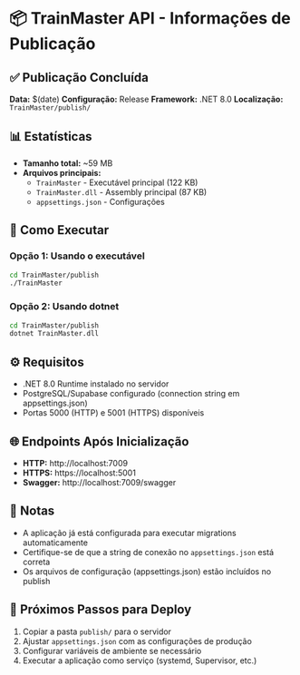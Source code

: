 # 📦 TrainMaster API - Informações de Publicação

## ✅ Publicação Concluída

**Data:** $(date)
**Configuração:** Release
**Framework:** .NET 8.0
**Localização:** `TrainMaster/publish/`

## 📊 Estatísticas

- **Tamanho total:** ~59 MB
- **Arquivos principais:**
  - `TrainMaster` - Executável principal (122 KB)
  - `TrainMaster.dll` - Assembly principal (87 KB)
  - `appsettings.json` - Configurações

## 🚀 Como Executar

### Opção 1: Usando o executável

```bash
cd TrainMaster/publish
./TrainMaster
```

### Opção 2: Usando dotnet

```bash
cd TrainMaster/publish
dotnet TrainMaster.dll
```

## ⚙️ Requisitos

- .NET 8.0 Runtime instalado no servidor
- PostgreSQL/Supabase configurado (connection string em appsettings.json)
- Portas 5000 (HTTP) e 5001 (HTTPS) disponíveis

## 🌐 Endpoints Após Inicialização

- **HTTP:** http://localhost:7009
- **HTTPS:** https://localhost:5001
- **Swagger:** http://localhost:7009/swagger

## 📝 Notas

- A aplicação já está configurada para executar migrations automaticamente
- Certifique-se de que a string de conexão no `appsettings.json` está correta
- Os arquivos de configuração (appsettings.json) estão incluídos no publish

## 🔧 Próximos Passos para Deploy

1. Copiar a pasta `publish/` para o servidor
2. Ajustar `appsettings.json` com as configurações de produção
3. Configurar variáveis de ambiente se necessário
4. Executar a aplicação como serviço (systemd, Supervisor, etc.)

